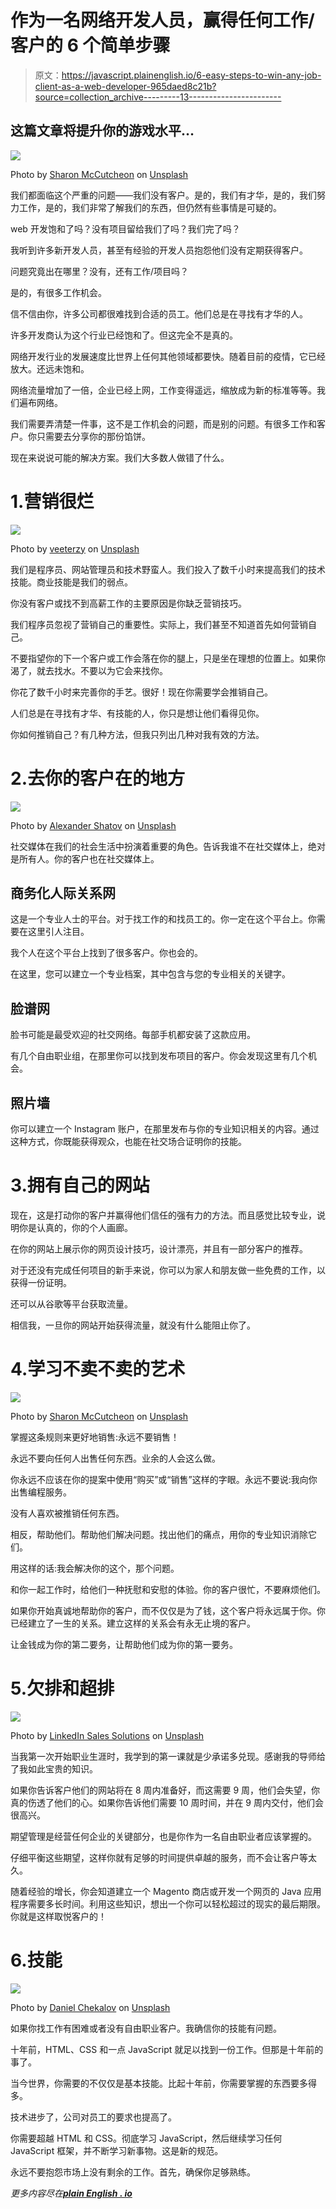 # 作为一名网络开发人员，赢得任何工作/客户的 6 个简单步骤

> 原文：<https://javascript.plainenglish.io/6-easy-steps-to-win-any-job-client-as-a-web-developer-965daed8c21b?source=collection_archive---------13----------------------->

## 这篇文章将提升你的游戏水平…

![](img/a7cb70bd42d0543355cbf6fba587358c.png)

Photo by [Sharon McCutcheon](https://unsplash.com/@sharonmccutcheon?utm_source=medium&utm_medium=referral) on [Unsplash](https://unsplash.com?utm_source=medium&utm_medium=referral)

我们都面临这个严重的问题——我们没有客户。是的，我们有才华，是的，我们努力工作，是的，我们非常了解我们的东西，但仍然有些事情是可疑的。

web 开发饱和了吗？没有项目留给我们了吗？我们完了吗？

我听到许多新开发人员，甚至有经验的开发人员抱怨他们没有定期获得客户。

问题究竟出在哪里？没有，还有工作/项目吗？

是的，有很多工作机会。

信不信由你，许多公司都很难找到合适的员工。他们总是在寻找有才华的人。

许多开发商认为这个行业已经饱和了。但这完全不是真的。

网络开发行业的发展速度比世界上任何其他领域都要快。随着目前的疫情，它已经放大。还远未饱和。

网络流量增加了一倍，企业已经上网，工作变得遥远，缩放成为新的标准等等。我们遍布网络。

我们需要弄清楚一件事，这不是工作机会的问题，而是别的问题。有很多工作和客户。你只需要去分享你的那份馅饼。

现在来说说可能的解决方案。我们大多数人做错了什么。

# 1.营销很烂

![](img/f30432f88be4f1e132711b095f6198a2.png)

Photo by [veeterzy](https://unsplash.com/@veeterzy?utm_source=medium&utm_medium=referral) on [Unsplash](https://unsplash.com?utm_source=medium&utm_medium=referral)

我们是程序员、网站管理员和技术野蛮人。我们投入了数千小时来提高我们的技术技能。商业技能是我们的弱点。

你没有客户或找不到高薪工作的主要原因是你缺乏营销技巧。

我们程序员忽视了营销自己的重要性。实际上，我们甚至不知道首先如何营销自己。

不要指望你的下一个客户或工作会落在你的腿上，只是坐在理想的位置上。如果你渴了，就去找水。不要以为它会来找你。

你花了数千小时来完善你的手艺。很好！现在你需要学会推销自己。

人们总是在寻找有才华、有技能的人，你只是想让他们看得见你。

你如何推销自己？有几种方法，但我只列出几种对我有效的方法。

# 2.去你的客户在的地方

![](img/acfbb529284c359f88afcdc00c63b5a0.png)

Photo by [Alexander Shatov](https://unsplash.com/@alexbemore?utm_source=medium&utm_medium=referral) on [Unsplash](https://unsplash.com?utm_source=medium&utm_medium=referral)

社交媒体在我们的社会生活中扮演着重要的角色。告诉我谁不在社交媒体上，绝对是所有人。你的客户也在社交媒体上。

## 商务化人际关系网

这是一个专业人士的平台。对于找工作的和找员工的。你一定在这个平台上。你需要在这里引人注目。

我个人在这个平台上找到了很多客户。你也会的。

在这里，您可以建立一个专业档案，其中包含与您的专业相关的关键字。

## 脸谱网

脸书可能是最受欢迎的社交网络。每部手机都安装了这款应用。

有几个自由职业组，在那里你可以找到发布项目的客户。你会发现这里有几个机会。

## 照片墙

你可以建立一个 Instagram 账户，在那里发布与你的专业知识相关的内容。通过这种方式，你既能获得观众，也能在社交场合证明你的技能。

# 3.拥有自己的网站

现在，这是打动你的客户并赢得他们信任的强有力的方法。而且感觉比较专业，说明你是认真的，你的个人画廊。

在你的网站上展示你的网页设计技巧，设计漂亮，并且有一部分客户的推荐。

对于还没有完成任何项目的新手来说，你可以为家人和朋友做一些免费的工作，以获得一份证明。

还可以从谷歌等平台获取流量。

相信我，一旦你的网站开始获得流量，就没有什么能阻止你了。

# 4.学习不卖不卖的艺术

![](img/a7cb70bd42d0543355cbf6fba587358c.png)

Photo by [Sharon McCutcheon](https://unsplash.com/@sharonmccutcheon?utm_source=medium&utm_medium=referral) on [Unsplash](https://unsplash.com?utm_source=medium&utm_medium=referral)

掌握这条规则来更好地销售:永远不要销售！

永远不要向任何人出售任何东西。业余的人会这么做。

你永远不应该在你的提案中使用“购买”或“销售”这样的字眼。永远不要说:我向你出售编程服务。

没有人喜欢被推销任何东西。

相反，帮助他们。帮助他们解决问题。找出他们的痛点，用你的专业知识消除它们。

用这样的话:我会解决你的这个，那个问题。

和你一起工作时，给他们一种抚慰和安慰的体验。你的客户很忙，不要麻烦他们。

如果你开始真诚地帮助你的客户，而不仅仅是为了钱，这个客户将永远属于你。你已经建立了一生的关系。建立这样的关系会有永无止境的客户。

让金钱成为你的第二要务，让帮助他们成为你的第一要务。

# 5.欠排和超排

![](img/f0d0c835faedfa43ac85b5fe739fb8e9.png)

Photo by [LinkedIn Sales Solutions](https://unsplash.com/@linkedinsalesnavigator?utm_source=medium&utm_medium=referral) on [Unsplash](https://unsplash.com?utm_source=medium&utm_medium=referral)

当我第一次开始职业生涯时，我学到的第一课就是少承诺多兑现。感谢我的导师给了我如此宝贵的知识。

如果你告诉客户他们的网站将在 8 周内准备好，而这需要 9 周，他们会失望，你真的伤透了他们的心。如果你告诉他们需要 10 周时间，并在 9 周内交付，他们会很高兴。

期望管理是经营任何企业的关键部分，也是你作为一名自由职业者应该掌握的。

仔细平衡这些期望，这样你就有足够的时间提供卓越的服务，而不会让客户等太久。

随着经验的增长，你会知道建立一个 Magento 商店或开发一个网页的 Java 应用程序需要多长时间。利用这些知识，想出一个你可以轻松超过的现实的最后期限。你就是这样取悦客户的！

# 6.技能

![](img/62f46d62310ef8a4ea61d0a5e9138896.png)

Photo by [Daniel Chekalov](https://unsplash.com/@dchuck?utm_source=medium&utm_medium=referral) on [Unsplash](https://unsplash.com?utm_source=medium&utm_medium=referral)

如果你找工作有困难或者没有自由职业客户。我确信你的技能有问题。

十年前，HTML、CSS 和一点 JavaScript 就足以找到一份工作。但那是十年前的事了。

当今世界，你需要的不仅仅是基本技能。比起十年前，你需要掌握的东西要多得多。

技术进步了，公司对员工的要求也提高了。

你需要超越 HTML 和 CSS。彻底学习 JavaScript，然后继续学习任何 JavaScript 框架，并不断学习新事物。这是新的规范。

永远不要抱怨市场上没有剩余的工作。首先，确保你足够熟练。

*更多内容尽在*[***plain English . io***](http://plainenglish.io/)